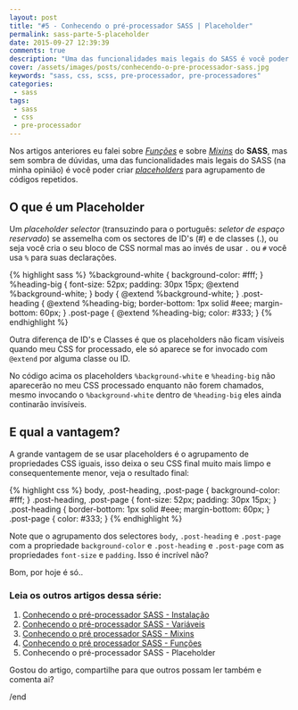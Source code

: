```yaml
---
layout: post
title: "#5 - Conhecendo o pré-processador SASS | Placeholder"
permalink: sass-parte-5-placeholder
date: 2015-09-27 12:39:39
comments: true
description: "Uma das funcionalidades mais legais do SASS é você poder criar placeholders para agrupamento de códigos repetidos"
cover: /assets/images/posts/conhecendo-o-pre-processador-sass.jpg
keywords: "sass, css, scss, pre-processador, pre-processadores"
categories:
 - sass
tags:
 - sass
 - css
 - pre-processador
---
```


Nos artigos anteriores eu falei sobre _[Funções](/sass-parte-4-funcoes/)_ e sobre _[Mixins](/sass-parte-3-mixins/)_ do **SASS**, mas sem sombra de dúvidas, uma das funcionalidades mais legais do SASS (na minha opinião) é você poder criar _[placeholders](http://sass-lang.com/documentation/file.SASS_REFERENCE.html#placeholder_selectors_)_ para agrupamento de códigos repetidos.

## O que é um Placeholder

Um _placeholder selector_ (transuzindo para o português: _seletor de espaço reservado_) se assemelha com os sectores de ID's (#) e de classes (.), ou seja você cria o seu bloco de CSS normal mas ao invés de usar `.` ou `#` você usa `%` para suas declarações.

{% highlight sass %}
%background-white {
  background-color: #fff;
}
%heading-big {
  font-size: 52px;
  padding: 30px 15px;
  @extend %background-white;
}
body {
  @extend %background-white;
}
.post-heading {
  @extend %heading-big;
  border-bottom: 1px solid #eee;
  margin-bottom: 60px;
}
.post-page {
  @extend %heading-big;
  color: #333;
}
{% endhighlight %}

Outra diferença de ID's e Classes é que os placeholders não ficam visíveis quando meu CSS for processado, ele só aparece se for invocado com `@extend` por alguma classe ou ID.

No código acima os placeholders `%background-white` e `%heading-big` não aparecerão no meu CSS processado enquanto não forem chamados, mesmo invocando o `%background-white` dentro de `%heading-big` eles ainda continarão invisíveis.

## E qual a vantagem?

A grande vantagem de se usar placeholders é o agrupamento de propriedades CSS iguais, isso deixa o seu CSS final muito mais limpo e consequentemente menor, veja o resultado final:

{% highlight css %}
body,
.post-heading,
.post-page {
  background-color: #fff;
}
.post-heading,
.post-page {
  font-size: 52px;
  padding: 30px 15px;
}
.post-heading {
  border-bottom: 1px solid #eee;
  margin-bottom: 60px;
}
.post-page {
  color: #333;
}
{% endhighlight %}

Note que o agrupamento dos selectores `body`, `.post-heading` e `.post-page` com a propriedade `background-color` e `.post-heading` e `.post-page` com as propriedades `font-size` e `padding`. Isso é incrível não?

Bom, por hoje é só..

### Leia os outros artigos dessa série:

 1. [Conhecendo o pré-processador SASS - Instalação](/conhecendo-o-pre-processador-sass-parte-1/)
 2. [Conhecendo o pré-processador SASS - Variáveis](/sass-variaveis-parte-2)
 3. [Conhecendo o pré processador SASS - Mixins](/sass-parte-3-mixins)
 4. [Conhecendo o pré processador SASS - Funções](/sass-parte-4-funcoes)
 5. Conhecendo o pré-processador SASS - Placeholder

Gostou do artigo, compartilhe para que outros possam ler também e comenta ai?

/end